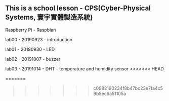 ## This is a school lesson - CPS(Cyber-Physical Systems, 寰宇實體製造系統)

Raspberry Pi - Raspbian

lab00 - 20190923 - introduction

lab01 - 20190930 - LED

lab02 - 20191007 - buzzer

lab03 - 20191014 - DHT - temperature and humidity sensor
<<<<<<< HEAD


=======
<!--stackedit_data:
eyJoaXN0b3J5IjpbLTE0ODIxODUzMTAsLTEzNTA4MDcyOTddfQ
==
-->
>>>>>>> c0982190234f8b47bc23e7fa4c59b5ec6a51105a
